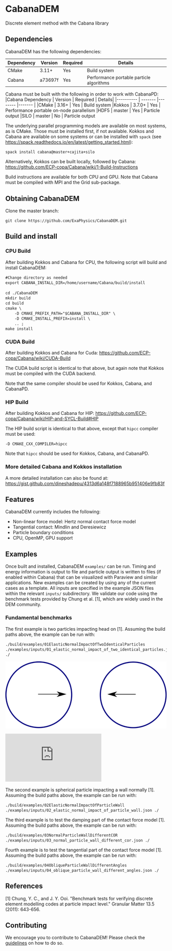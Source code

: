 # CabanaDEM

Discrete element method with the Cabana library

## Dependencies
CabanaDEM has the following dependencies:

|Dependency | Version  | Required | Details|
|---------- | -------  |--------  |------- |
|CMake      | 3.11+    | Yes      | Build system
|Cabana     | a73697f  | Yes      | Performance portable particle algorithms

Cabana must be built with the following in order to work with CabanaPD:
|Cabana Dependency | Version | Required | Details|
|---------- | ------- |--------  |------- |
|CMake      | 3.16+   | Yes      | Build system
|Kokkos     | 3.7.0+  | Yes      | Performance portable on-node parallelism
|HDF5       | master  | Yes       | Particle output
|SILO       | master  | No       | Particle output

The underlying parallel programming models are available on most systems, as is
CMake. Those must be installed first, if not available. Kokkos and Cabana are
available on some systems or can be installed with `spack` (see
https://spack.readthedocs.io/en/latest/getting_started.html):

```
spack install cabana@master+cajita+silo
```

Alternatively, Kokkos can be built locally, followed by Cabana:
https://github.com/ECP-copa/Cabana/wiki/1-Build-Instructions

Build instructions are available for both CPU and GPU. Note that Cabana must be
compiled with MPI and the Grid sub-package.

## Obtaining CabanaDEM

Clone the master branch:

```
git clone https://github.com/ExaPhysics/CabanaDEM.git
```

## Build and install
### CPU Build

After building Kokkos and Cabana for CPU, the following script will build and install CabanaDEM:

```
#Change directory as needed
export CABANA_INSTALL_DIR=/home/username/Cabana/build/install

cd ./CabanaDEM
mkdir build
cd build
cmake \
    -D CMAKE_PREFIX_PATH="$CABANA_INSTALL_DIR" \
    -D CMAKE_INSTALL_PREFIX=install \
    .. ;
make install
```

### CUDA Build

After building Kokkos and Cabana for Cuda:
https://github.com/ECP-copa/Cabana/wiki/CUDA-Build

The CUDA build script is identical to that above, but again note that Kokkos
must be compiled with the CUDA backend.

Note that the same compiler should be used for Kokkos, Cabana, and CabanaPD.

### HIP Build

After building Kokkos and Cabana for HIP:
https://github.com/ECP-copa/Cabana/wiki/HIP-and-SYCL-Build#HIP

The HIP build script is identical to that above, except that `hipcc` compiler
must be used:

```
-D CMAKE_CXX_COMPILER=hipcc
```

Note that `hipcc` should be used for Kokkos, Cabana, and CabanaPD.


### More detailed Cabana and Kokkos installation

A more detailed installation can also be found at:
https://gist.github.com/dineshadepu/4313d6a148f7188965b951406e9fb83f


## Features

CabanaDEM currently includes the following:
 - Non-linear force model: Hertz normal contact force model
 - Tangential contact: Mindlin and Deresiewicz
 - Particle boundary conditions
 - CPU, OpenMP, GPU support

## Examples

Once built and installed, CabanaDEM `examples/` can be run. Timing and energy
information is output to file and particle output is written to files (if enabled within Cabana) that can be visualized with Paraview and similar applications.
New examples can be created by using any of the current cases as a template. All inputs are specified in the example JSON files within the relevant `inputs/` subdirectory.
We validate our code using the benchmark tests provided by Chung et al. [1], which are widely used in the DEM community.

### Fundamental benchmarks
The first example is two particles impacting head on [1]. Assuming the build paths above, the example can be run with:

```
./build/examples/01ElasticNormalImpactOfTwoIdenticalParticles ./examples/inputs/01_elastic_normal_impact_of_two_identical_particles.json ./
```
![alt text](https://github.com/ExaPhysics/CabanaDEM/blob/master/doc/images/dem_01_head_on_schematic.png?raw=true)

![alt text](https://github.com/ExaPhysics/CabanaDEM/blob/master/doc/images/fn_overlap.pdf?raw=true)

The second example is spherical particle impacting a wall normally [1]. Assuming the build paths above, the example can be run with:

```
./build/examples/02ElasticNormalImpactOfParticleWall ./examples/inputs/02_elastic_normal_impact_of_particle_wall.json ./
```

The third example is to test the damping part of the contact force model [1]. Assuming the build paths above, the example can be run with:

```
./build/examples/03NormalParticleWallDifferentCOR ./examples/inputs/03_normal_particle_wall_different_cor.json ./
```

Fourth example is to test the tangential part of the contact force model [1]. Assuming the build paths above, the example can be run with:

```
./build/examples/04ObliqueParticleWallDifferentAngles ./examples/inputs/04_oblique_particle_wall_different_angles.json ./
```

## References

[1] Chung, Y. C., and J. Y. Ooi. "Benchmark tests for verifying discrete element
modelling codes at particle impact level." Granular Matter 13.5 (2011): 643-656.

## Contributing

We encourage you to contribute to CabanaDEM! Please check the
[guidelines](CONTRIBUTING.md) on how to do so.


<!-- ## License -->

<!-- CabanaDEM is distributed under an [open source 3-clause BSD license](LICENSE). -->

